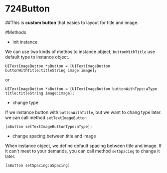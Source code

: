 # 724Button


##This is **custom button** that easies to layout for title and image.


#Methods
* init instance

We can use two kinds of methos to instance object; `buttonWithTitle` use default type to instance object.

    UITextImageButton *aButton = [UITextImageButton buttonWithTitle:titleString image:image];
  
or

    UITextImageButton *aButton = [UITextImageButton buttonWithType:aType title:titleString image:image];

* change type

If we instance button with `buttonWithTitle`, but we want to chang type later. we can call method `setTextImageButton`

    [aButton setTextImageButtonType:aType];

* change spacing between title and image

When instance object, we define default spacing between title and image. If it can't meet to your demands, you can call method `setSpacing` to change it later.

    [aButton setSpacing:aSpacing]
    
